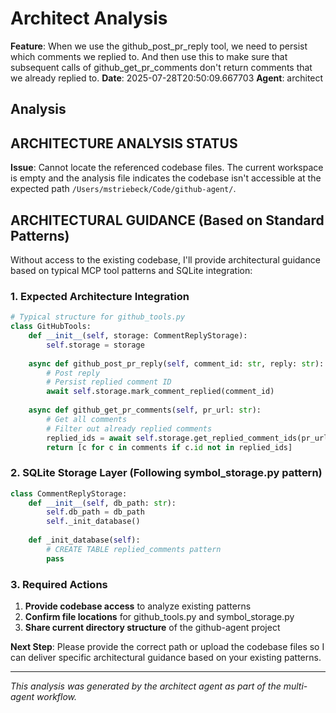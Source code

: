 # Architect Analysis

**Feature**: When we use the github_post_pr_reply tool, we need to persist which comments we replied to. And then use this to make sure that subsequent calls of github_get_pr_comments don't return comments that we already replied to.
**Date**: 2025-07-28T20:50:09.667703
**Agent**: architect

## Analysis

## ARCHITECTURE ANALYSIS STATUS

**Issue**: Cannot locate the referenced codebase files. The current workspace is empty and the analysis file indicates the codebase isn't accessible at the expected path `/Users/mstriebeck/Code/github-agent/`.

## ARCHITECTURAL GUIDANCE (Based on Standard Patterns)

Without access to the existing codebase, I'll provide architectural guidance based on typical MCP tool patterns and SQLite integration:

### 1. **Expected Architecture Integration**
```python
# Typical structure for github_tools.py
class GitHubTools:
    def __init__(self, storage: CommentReplyStorage):
        self.storage = storage
    
    async def github_post_pr_reply(self, comment_id: str, reply: str):
        # Post reply
        # Persist replied comment ID
        await self.storage.mark_comment_replied(comment_id)
    
    async def github_get_pr_comments(self, pr_url: str):
        # Get all comments
        # Filter out already replied comments
        replied_ids = await self.storage.get_replied_comment_ids(pr_url)
        return [c for c in comments if c.id not in replied_ids]
```

### 2. **SQLite Storage Layer** (Following symbol_storage.py pattern)
```python
class CommentReplyStorage:
    def __init__(self, db_path: str):
        self.db_path = db_path
        self._init_database()
    
    def _init_database(self):
        # CREATE TABLE replied_comments pattern
        pass
```

### 3. **Required Actions**
1. **Provide codebase access** to analyze existing patterns
2. **Confirm file locations** for github_tools.py and symbol_storage.py  
3. **Share current directory structure** of the github-agent project

**Next Step**: Please provide the correct path or upload the codebase files so I can deliver specific architectural guidance based on your existing patterns.

---
*This analysis was generated by the architect agent as part of the multi-agent workflow.*
